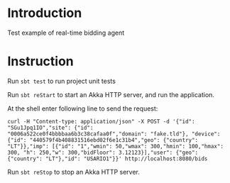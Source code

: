 # Introduction 
Test example of real-time bidding agent

# Instruction

Run `sbt test` to run project unit tests

Run `sbt reStart` to start an Akka HTTP server, and run the application.

At the shell enter following line to send the request:

`curl -H "Content-type: application/json" -X POST -d '{"id": "SGu1Jpq1IO","site": {"id": "0006a522ce0f4bbbbaa6b3c38cafaa0f","domain": "fake.tld"},
"device": {"id": "440579f4b408831516ebd02f6e1c31b4","geo": {"country": "LT"}},"imp": [{"id": "1","wmin": 50,"wmax": 300,"hmin": 100,"hmax": 300,
"h": 250,"w": 300,"bidFloor": 3.12123}],"user": {"geo": {"country": "LT"},"id": "USARIO1"}}' http://localhost:8080/bids` 

Run `sbt reStop` to stop an Akka HTTP server.
